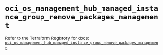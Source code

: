 # `oci_os_management_hub_managed_instance_group_remove_packages_management`

Refer to the Terraform Registory for docs: [`oci_os_management_hub_managed_instance_group_remove_packages_management`](https://registry.terraform.io/providers/oracle/oci/6.18.0/docs/resources/os_management_hub_managed_instance_group_remove_packages_management).
